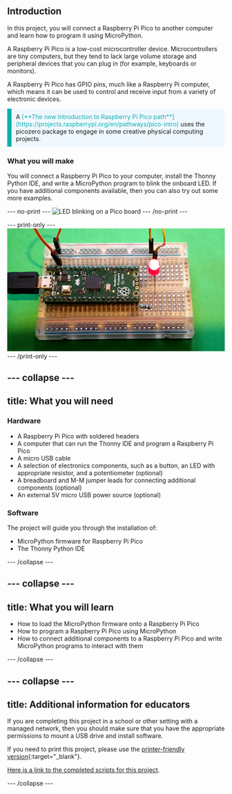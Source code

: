 ## Introduction

In this project, you will connect a Raspberry Pi Pico to another computer and learn how to program it using MicroPython.

A Raspberry Pi Pico is a low-cost microcontroller device. Microcontrollers are tiny computers, but they tend to lack large volume storage and peripheral devices that you can plug in (for example, keyboards or monitors).

A Raspberry Pi Pico has GPIO pins, much like a Raspberry Pi computer, which means it can be used to control and receive input from a variety of electronic devices.

<p style="border-left: solid; border-width:10px; border-color: #0faeb0; background-color: aliceblue; padding: 10px;">
A <span style="color: #0faeb0">[**The new Introduction to Raspberry Pi Pico path**](https://projects.raspberrypi.org/en/pathways/pico-intro)</span> uses the picozero package to engage in some creative physical computing projects.
</p>

### What you will make

You will connect a Raspberry Pi Pico to your computer, install the Thonny Python IDE, and write a MicroPython program to blink the onboard LED. If you have additional components available, then you can also try out some more examples.

--- no-print ---
![LED blinking on a Pico board](images/showcase.gif)
--- /no-print ---

--- print-only ---
![LED in the on position on a Pico board](images/showcase.png)
--- /print-only ---

--- collapse ---
---
title: What you will need
---
### Hardware

+ A Raspberry Pi Pico with soldered headers
+ A computer that can run the Thonny IDE and program a Raspberry Pi Pico
+ A micro USB cable
+ A selection of electronics components, such as a button, an LED with appropriate resistor, and a potentiometer (optional)
+ A breadboard and M-M jumper leads for connecting additional components (optional) 
+ An external 5V micro USB power source (optional) 

### Software

The project will guide you through the installation of:
 
+ MicroPython firmware for Raspberry Pi Pico
+ The Thonny Python IDE

--- /collapse ---

--- collapse ---
---
title: What you will learn
---

+ How to load the MicroPython firmware onto a Raspberry Pi Pico
+ How to program a Raspberry Pi Pico using MicroPython
+ How to connect additional components to a Raspberry Pi Pico and write MicroPython programs to interact with them

--- /collapse ---

--- collapse ---
---
title: Additional information for educators
---

If you are completing this project in a school or other setting with a managed network, then you should make sure that you have the appropriate permissions to mount a USB drive and install software.

If you need to print this project, please use the [printer-friendly version](https://projects.raspberrypi.org/en/projects/getting-started-with-the-pico/print){:target="_blank"}.

[Here is a link to the completed scripts for this project](https://rpf.io/p/en/getting-started-with-the-pico-get).

--- /collapse ---
